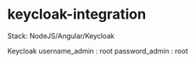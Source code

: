# keycloak-integration

Stack: NodeJS/Angular/Keycloak

Keycloak 
username_admin : root
password_admin : root